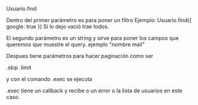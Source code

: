 Usuario.find

Dentro del primer parámetro es para poner un filtro
Ejemplo: Usuario.find({ google: true })
Si lo dejo vació trae todos.

El segundo parámetro es un string y sirve para poner los campos que queremos que muestre el query.
ejemplo "nombre mail"

Despues tiene parámetros para hacer paginación como ser

.skip
.limit

y con el comando
.exec se ejecuta

.exec tiene un callback y recibe o un error o la lista de usuarios en este caso.
